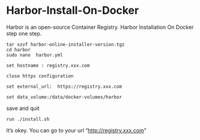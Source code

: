 # Harbor-Install-On-Docker 
Harbor is an open-source Container Registry. Harbor Installation On Docker step one step.
```
tar xzvf harbor-online-installer-version.tgz
cd harbor
sudo nano  harbor.yml
```
```
set hostname : registry.xxx.com
```
```
close https configuration
```
```
set external_url:  https://registry.xxx.com
```
```
set data_volume:/data/docker-volumes/harbor
```

save and quit
```
run ./install.sh
```
It’s okey. You can go to your url “http://registry.xxx.com"
